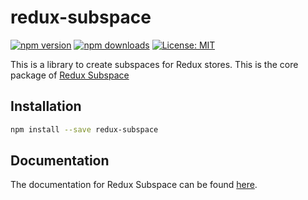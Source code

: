 # redux-subspace

[![npm version](https://img.shields.io/npm/v/redux-subspace.svg?style=flat-square)](https://www.npmjs.com/package/redux-subspace)
[![npm downloads](https://img.shields.io/npm/dm/redux-subspace.svg?style=flat-square)](https://www.npmjs.com/package/redux-subspace)
[![License: MIT](https://img.shields.io/npm/l/redux-subspace.svg?style=flat-square)](/LICENSE.md)

This is a library to create subspaces for Redux stores. This is the core package of [Redux Subspace](/)

## Installation

```sh
npm install --save redux-subspace
```

## Documentation

The documentation for Redux Subspace can be found [here](/docs/README.md).
